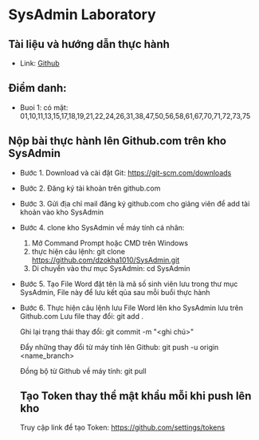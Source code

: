 # SysAdmin Laboratory
## Tài liệu và hướng dẫn thực hành 
- Link: [Github](https://github.com/dzokha1010/Documents/tree/main/System_Administration_Maintenance)
## Điểm danh:
- Buoi 1: có mặt: 01,10,11,13,15,17,18,19,21,22,24,26,31,38,47,50,56,58,61,67,70,71,72,73,75
## Nộp bài thực hành lên Github.com trên kho SysAdmin
- Bước 1. Download và cài đặt Git: https://git-scm.com/downloads
- Bước 2. Đăng ký tài khoản trên github.com
- Bước 3. Gửi địa chỉ mail đăng ký github.com cho giảng viên để add tài khoản vào kho SysAdmin
- Bước 4. clone kho SysAdmin về máy tính cá nhân:
  1. Mở Command Prompt hoặc CMD trên Windows
  2. thực hiện câu lệnh: git clone https://github.com/dzokha1010/SysAdmin.git
  3. Di chuyển vào thư mục SysAdmin: cd SysAdmin
- Bước 5. Tạo File Word đặt tên là mã số sinh viên lưu trong thư mục SysAdmin, File này để lưu kết qủa sau mỗi buổi thực hành
- Bước 6. Thực hiện câu lệnh lưu File Word lên kho SysAdmin lưu trên Github.com
  Lưu file thay đổi: git add .

  Ghi lại trạng thái thay đổi: git commit -m "<ghi chú>"

  Đẩy những thay đổi từ máy tính lên Github: git push -u origin <name_branch>

  Đồng bộ từ Github về máy tính: git pull

  ## Tạo Token thay thể mật khẩu mỗi khi push lên kho
  Truy cập link để tạo Token: https://github.com/settings/tokens
  
